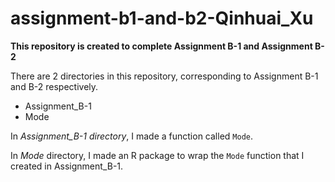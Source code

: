 # assignment-b1-and-b2-Qinhuai_Xu
**This repository is created to complete Assignment B-1 and Assignment B-2**

There are 2 directories in this repository, corresponding to Assignment B-1 and B-2 respectively.
* Assignment_B-1
* Mode

In *Assignment_B-1 directory*, I made a function called `Mode`.

In *Mode* directory, I made an R package to wrap the `Mode` function that I created in Assignment_B-1.
